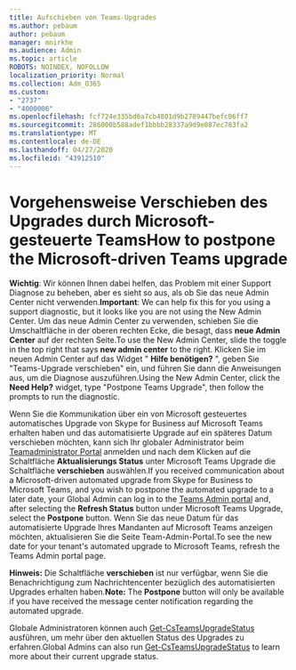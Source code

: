 ```yaml
---
title: Aufschieben von Teams-Upgrades
ms.author: pebaum
author: pebaum
manager: mnirkhe
ms.audience: Admin
ms.topic: article
ROBOTS: NOINDEX, NOFOLLOW
localization_priority: Normal
ms.collection: Adm_O365
ms.custom:
- "2737"
- "4000006"
ms.openlocfilehash: fcf724e335bd6a7cb4801d9b2789447befc06ff7
ms.sourcegitcommit: 286000b588adef1bbbb28337a9d9e087ec783fa2
ms.translationtype: MT
ms.contentlocale: de-DE
ms.lasthandoff: 04/27/2020
ms.locfileid: "43912510"
---
```

# <a name="how-to-postpone-the-microsoft-driven-teams-upgrade"></a><span data-ttu-id="54beb-102">Vorgehensweise Verschieben des Upgrades durch Microsoft-gesteuerte Teams</span><span class="sxs-lookup"><span data-stu-id="54beb-102">How to postpone the Microsoft-driven Teams upgrade</span></span>

<span data-ttu-id="54beb-103">**Wichtig**: Wir können Ihnen dabei helfen, das Problem mit einer Support Diagnose zu beheben, aber es sieht so aus, als ob Sie das neue Admin Center nicht verwenden.</span><span class="sxs-lookup"><span data-stu-id="54beb-103">**Important**: We can help fix this for you using a support diagnostic, but it looks like you are not using the New Admin Center.</span></span> <span data-ttu-id="54beb-104">Um das neue Admin Center zu verwenden, schieben Sie die Umschaltfläche in der oberen rechten Ecke, die besagt, dass **neue Admin Center** auf der rechten Seite.</span><span class="sxs-lookup"><span data-stu-id="54beb-104">To use the New Admin Center, slide the toggle in the top right that says **new admin center** to the right.</span></span> <span data-ttu-id="54beb-105">Klicken Sie im neuen Admin Center auf das Widget " **Hilfe benötigen?** ", geben Sie "Teams-Upgrade verschieben" ein, und führen Sie dann die Anweisungen aus, um die Diagnose auszuführen.</span><span class="sxs-lookup"><span data-stu-id="54beb-105">Using the New Admin Center, click the **Need Help?** widget, type "Postpone Teams Upgrade", then follow the prompts to run the diagnostic.</span></span>

<span data-ttu-id="54beb-106">Wenn Sie die Kommunikation über ein von Microsoft gesteuertes automatisches Upgrade von Skype for Business auf Microsoft Teams erhalten haben und das automatisierte Upgrade auf ein späteres Datum verschieben möchten, kann sich Ihr globaler Administrator beim [Teamadministrator Portal](https://admin.teams.microsoft.com/dashboard) anmelden und nach dem Klicken auf die Schaltfläche **Aktualisierungs Status** unter Microsoft Teams Upgrade die Schaltfläche **verschieben** auswählen.</span><span class="sxs-lookup"><span data-stu-id="54beb-106">If you received communication about a Microsoft-driven automated upgrade from Skype for Business to Microsoft Teams, and you wish to postpone the automated upgrade to a later date, your Global Admin can log in to the [Teams Admin portal](https://admin.teams.microsoft.com/dashboard) and, after selecting the **Refresh Status** button under Microsoft Teams Upgrade, select the **Postpone** button.</span></span> <span data-ttu-id="54beb-107">Wenn Sie das neue Datum für das automatisierte Upgrade Ihres Mandanten auf Microsoft Teams anzeigen möchten, aktualisieren Sie die Seite Team-Admin-Portal.</span><span class="sxs-lookup"><span data-stu-id="54beb-107">To see the new date for your tenant's automated upgrade to Microsoft Teams, refresh the Teams Admin portal page.</span></span>

<span data-ttu-id="54beb-108">**Hinweis:** Die Schaltfläche **verschieben** ist nur verfügbar, wenn Sie die Benachrichtigung zum Nachrichtencenter bezüglich des automatisierten Upgrades erhalten haben.</span><span class="sxs-lookup"><span data-stu-id="54beb-108">**Note:** The **Postpone** button will only be available if you have received the message center notification regarding the automated upgrade.</span></span> 

<span data-ttu-id="54beb-109">Globale Administratoren können auch [Get-CsTeamsUpgradeStatus](https://docs.microsoft.com/powershell/module/skype/get-csteamsupgradestatus?view=skype-ps) ausführen, um mehr über den aktuellen Status des Upgrades zu erfahren.</span><span class="sxs-lookup"><span data-stu-id="54beb-109">Global Admins can also run [Get-CsTeamsUpgradeStatus](https://docs.microsoft.com/powershell/module/skype/get-csteamsupgradestatus?view=skype-ps) to learn more about their current upgrade status.</span></span>
